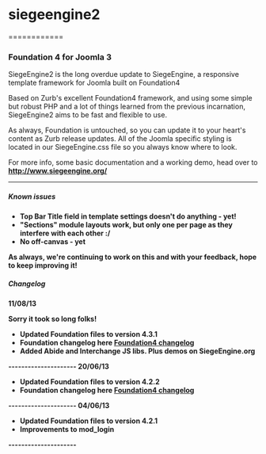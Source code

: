 <h1>siegeengine2</h1>
============

<h3>Foundation 4 for Joomla 3</h3>

<p>SiegeEngine2 is the long overdue update to SiegeEngine, a responsive template framework for Joomla built on Foundation4</p>
<p>Based on Zurb's excellent Foundation4 framework, and using some simple but robust PHP and a lot of things learned from the previous incarnation, SiegeEngine2 aims to be fast and flexible to use.</p>
<p>As always, Foundation is untouched, so you can update it to your heart's content as Zurb release updates. All of the Joomla specific styling is located in our SiegeEngine.css file so you always know where to look.</p>

<p>For more info, some basic documentation and a working demo, head over to <strong><a href="http://www.siegeengine.org/" alt="Foundation4 for Joomla3" title="SiegeEngine - Foundation4 template for Joomla">http://www.siegeengine.org/</a><strong></p>

<hr/>
<h5>Known issues</h5>
<ul>
<li>Top Bar Title field in template settings doesn't do anything - yet!</li>
<li>"Sections" module layouts work, but only one per page as they interfere with each other :/</li>
<li>No off-canvas - yet</li>

</ul>
<p>As always, we're continuing to work on this and with your feedback, hope to keep improving it!</p>

<h5>Changelog</h5>
<strong>11/08/13</strong>
<p>Sorry it took so long folks!</p>
<ul>
<li>Updated Foundation files to version 4.3.1</li>
<li>Foundation changelog here <a href="http://foundation.zurb.com/docs/changelog.html" alt="Foundation Changelog" title="Changelog">Foundation4 changelog</a></li>
<li>Added Abide and Interchange JS libs. Plus demos on SiegeEngine.org</li>
</ul>
---------------------
<strong>20/06/13</strong>
<ul>
<li>Updated Foundation files to version 4.2.2</li>
<li>Foundation changelog here <a href="http://foundation.zurb.com/docs/changelog.html" alt="Foundation Changelog" title="Changelog">Foundation4 changelog</a></li>
</ul>
---------------------
<strong>04/06/13</strong>
<ul>
<li>Updated Foundation files to version 4.2.1</li>
<li>Improvements to mod_login</li>
</ul>
---------------------

